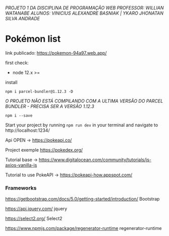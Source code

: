 _PROJETO 1 DA DISCIPLINA DE PROGRAMAÇÃO WEB_
_PROFESSOR: WILLIAN WATANABE_
_ALUNOS: VINICIUS ALEXANDRE BASNIAK | YKARO JHONATAN SILVA ANDRADE_

# Pokémon list

link publicado: https://pokemon-94a97.web.app/

first check:

- node 12.x >=

install

`npm i parcel-bundler@1.12.3 -D`

_O PROJETO NÃO ESTÁ COMPILANDO COM A ULTIMA VERSÃO DO PARCEL BUNDLER - PRECISA SER A VERSÃO 1.12.3_

`npm i --save`

Start your project by running `npm run dev` in your terminal and navigate to
http://localhost:1234/

Api OPEN -> https://pokeapi.co/

Project exemple https://pokedex.org/

Tutorial base -> https://www.digitalocean.com/community/tutorials/js-axios-vanilla-js

Tutorial to use PokeAPI -> https://pokeapi-how.appspot.com/

### Frameworks

https://getbootstrap.com/docs/5.0/getting-started/introduction/ Bootstrap

https://api.jquery.com/ jquery

https://select2.org/ Select2

https://www.npmjs.com/package/regenerator-runtime regenerator-runtime
